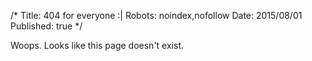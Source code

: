 /*
Title: 404 for everyone :|
Robots: noindex,nofollow
Date: 2015/08/01
Published: true
*/

Woops. Looks like this page doesn't exist.